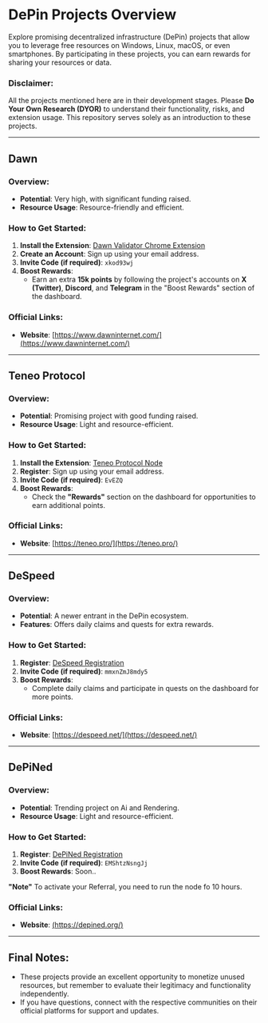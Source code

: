 # DePin Projects Overview

Explore promising decentralized infrastructure (DePin) projects that allow you to leverage free resources on Windows, Linux, macOS, or even smartphones. By participating in these projects, you can earn rewards for sharing your resources or data.

### Disclaimer:
All the projects mentioned here are in their development stages. Please **Do Your Own Research (DYOR)** to understand their functionality, risks, and extension usage. This repository serves solely as an introduction to these projects.

---

## Dawn

### Overview:
- **Potential**: Very high, with significant funding raised.
- **Resource Usage**: Resource-friendly and efficient.

### How to Get Started:
1. **Install the Extension**: [Dawn Validator Chrome Extension](https://chromewebstore.google.com/detail/dawn-validator-chrome-ext/fpdkjdnhkakefebpekbdhillbhonfjjp?authuser=0&hl=en)  
2. **Create an Account**: Sign up using your email address.  
3. **Invite Code (if required)**: `xkod93wj`  
4. **Boost Rewards**:  
   - Earn an extra **15k points** by following the project's accounts on **X (Twitter)**, **Discord**, and **Telegram** in the "Boost Rewards" section of the dashboard.

### Official Links:
- **Website**: [https://www.dawninternet.com/](https://www.dawninternet.com/)

---

## Teneo Protocol

### Overview:
- **Potential**: Promising project with good funding raised.
- **Resource Usage**: Light and resource-efficient.

### How to Get Started:
1. **Install the Extension**: [Teneo Protocol Node](https://teneo.pro/community-node)  
2. **Register**: Sign up using your email address.  
3. **Invite Code (if required)**: `EvEZQ`  
4. **Boost Rewards**:  
   - Check the **"Rewards"** section on the dashboard for opportunities to earn additional points.

### Official Links:
- **Website**: [https://teneo.pro/](https://teneo.pro/)

---

## DeSpeed

### Overview:
- **Potential**: A newer entrant in the DePin ecosystem.
- **Features**: Offers daily claims and quests for extra rewards.

### How to Get Started:
1. **Register**: [DeSpeed Registration](https://app.despeed.net/register?ref=mmxnZmJ8mdy5)  
2. **Invite Code (if required)**: `mmxnZmJ8mdy5`  
3. **Boost Rewards**:  
   - Complete daily claims and participate in quests on the dashboard for more points.

### Official Links:
- **Website**: [https://despeed.net/](https://despeed.net/)

---

## DePiNed

### Overview:
- **Potential**: Trending project on Ai and Rendering.
- **Resource Usage**: Light and resource-efficient.

### How to Get Started:
1. **Register**: [DePiNed Registration](https://app.depined.org/onboarding)    
2. **Invite Code (if required)**: `EMShtzNsngJj`  
4. **Boost Rewards**: Soon.. 

**"Note"** To activate your Referral, you need to run the node fo 10 hours.

### Official Links:
- **Website**: [(https://depined.org/)](https://depined.org/)

---
## Final Notes:
- These projects provide an excellent opportunity to monetize unused resources, but remember to evaluate their legitimacy and functionality independently.
- If you have questions, connect with the respective communities on their official platforms for support and updates.
